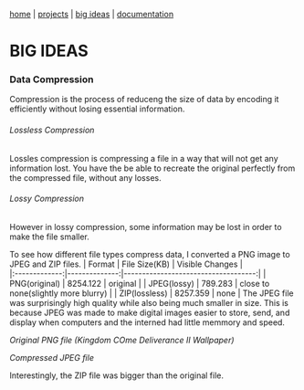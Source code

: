 [home](https://sanduran.github.io) | [projects](https://sanduran.github.io/projects) | [big ideas](https://sanduran.github.io/big_ideas) | [documentation](https://sanduran.github.io/documentation)

# BIG IDEAS
### Data Compression
Compression is the process of reduceng the size of data by encoding it efficiently without losing essential information.
###### Lossless Compression  
Lossles compression is compressing a file in a way that will not get any information lost. You have the be able to recreate the original perfectly from the compressed file, without any losses.
###### Lossy Compression
However in lossy compression, some information may be lost in order to make the file smaller.

To see how different file types compress data, I converted a PNG image to JPEG and ZIP files.
| Format        | File Size(KB) | Visible Changes                     |  
|:-------------:|--------------:|------------------------------------:|
| PNG(original) | 8254.122      | original                            |
| JPEG(lossy)   | 789.283       | close to none(slightly more blurry) |
| ZIP(lossless) | 8257.359      | none                                |
The JPEG file was surprisingly high quality while also being much smaller in size. This is because JPEG was made to make digital images easier to store, send, and display when computers and the interned had little memmory and speed.

*Original PNG file (Kingdom COme Deliverance II Wallpaper)*

*Compressed JPEG file*

Interestingly, the ZIP file was bigger than the original file.

